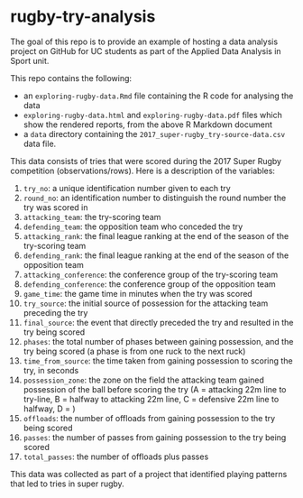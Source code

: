# rugby-try-analysis
The goal of this repo is to provide an example of hosting a data analysis project on GitHub for UC students as part of the Applied Data Analysis in Sport unit. 

This repo contains the following:

- an `exploring-rugby-data.Rmd` file containing the R code for analysing the data
- `exploring-rugby-data.html` and `exploring-rugby-data.pdf` files which show the rendered reports, from the above R Markdown document
- a `data` directory containing the `2017_super-rugby_try-source-data.csv` data file.

This data consists of tries that were scored during the 2017 Super Rugby competition (observations/rows). Here is a description of the variables:

1. `try_no`: a unique identification number given to each try
2. `round_no`: an identification number to distinguish the round number the try was scored in
3. `attacking_team`: the try-scoring team
4. `defending_team`: the opposition team who conceded the try
5. `attacking_rank`: the final league ranking at the end of the season of the try-scoring team
6. `defending_rank`: the final league ranking at the end of the season of the opposition team
7. `attacking_conference`: the conference group of the try-scoring team
8. `defending_conference`: the conference group of the opposition team
9. `game_time`: the game time in minutes when the try was scored
10. `try_source`: the initial source of possession for the attacking team preceding the try
11. `final_source`: the event that directly preceded the try and resulted in the try being scored
12. `phases`: the total number of phases between gaining possession, and the try being scored (a phase is from one ruck to the next ruck)
13. `time_from_source`: the time taken from gaining possession to scoring the try, in seconds
14. `possession_zone`: the zone on the field the attacking team gained possession of the ball before scoring the try (A = attacking 22m line to try-line, B = halfway to attacking 22m line, C = defensive 22m line to halfway, D = )
15. `offloads`: the number of offloads from gaining possession to the try being scored
15. `passes`: the number of passes from gaining possession to the try being scored
16. `total_passes`: the number of offloads plus passes

This data was collected as part of a project that identified playing patterns that led to tries in super rugby.
